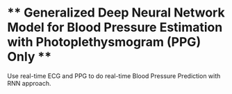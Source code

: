 # ** Generalized Deep Neural Network Model for Blood Pressure Estimation with Photoplethysmogram (PPG) Only ** 
Use real-time ECG and PPG to do real-time Blood Pressure Prediction with RNN approach.
